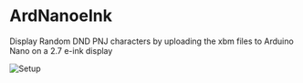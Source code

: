 # ArdNanoeInk
Display Random DND PNJ characters by uploading the xbm files to Arduino Nano on a 2.7 e-ink display

![Setup](https://github.com/YannChemin/ArdNonaeInk/blob/master/Figure.png "Setup")
